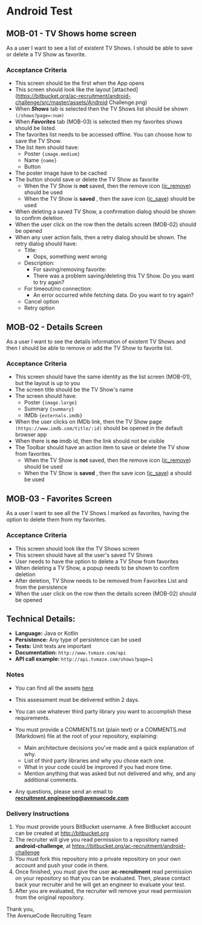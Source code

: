 # Android Test


## MOB-01 - TV Shows home screen

As a user I want to see a list of existent TV Shows. I should be able to save or delete a TV Show as favorite.

### Acceptance Criteria

- This screen should be the first when the App opens
- This screen should look like the layout [attached](https://bitbucket.org/ac-recruitment/android-challenge/src/master/assets/Android Challenge.png)
- When **_Shows_** tab is selected then the TV Shows list should be shown `(/shows?page=:num)`
- When **_Favorites_** tab (MOB-03) is selected then my favorites shows should be listed.
- The favorites list needs to be accessed offline. You can choose how to save the TV Show.
- The list item should have:
	- Poster `{image.medium}`
	- Name `{name}`
	- Button
- The poster image have to be cached
- The button should save or delete the TV Show as favorite
	- When the TV Show is **not** saved, then the remove icon ([ic_remove](https://bitbucket.org/ac-recruitment/android-challenge/src/master/assets/ic_remove.svg)) should be used
	- When the TV Show is **saved** , then the save icon ([ic_save](https://bitbucket.org/ac-recruitment/android-challenge/src/master/assets/ic_save.svg)) should be used
- When deleting a saved TV Show, a confirmation dialog should be shown to confirm deletion.
- When the user click on the row then the details screen (MOB-02) should be opened
- When any user action fails, then a retry dialog should be shown. The retry dialog should have:
	- Title:
		- Oops, something went wrong
	- Description:
		- For saving/removing favorite:
		- There was a problem saving/deleting this TV Show. Do you want to try again?
	- For timeout/no connection:
		- An error occurred while fetching data. Do you want to try again?
	- Cancel option
	- Retry option



## MOB-02 - Details Screen

As a user I want to see the details information of existent TV Shows and then I should be able to remove or add the TV Show to favorite list.

### Acceptance Criteria

- This screen should have the same identity as the list screen (MOB-01), but the layout is up to you
- The screen title should be the TV Show's name
- The screen should have:
	- Poster `{image.large}`
	- Summary `{summary}`
	- IMDb `{externals.imdb}`
- When the user clicks on IMDb link, then the TV Show page `(https://www.imdb.com/title/:id)` should be opened in the default browser app
- When there is **no** imdb id, then the link should not be visible
- The Toolbar should have an action item to save or delete the TV show from favorites.
	- When the TV Show is **not** saved, then the remove icon ([ic_remove](https://bitbucket.org/ac-recruitment/android-challenge/src/master/assets/ic_remove.svg)) should be used
	- When the TV Show is **saved** , then the save icon ([ic_save](https://bitbucket.org/ac-recruitment/android-challenge/src/master/assets/ic_save.svg)) a should be used


## MOB-03 - Favorites Screen

As a user I want to see all the TV Shows I marked as favorites, having the option to delete them from my favorites.

### Acceptance Criteria

- This screen should look like the TV Shows screen
- This screen should have all the user's saved TV Shows
- User needs to have the option to delete a TV Show from favorites
- When deleting a TV Show, a popup needs to be shown to confirm deletion
- After deletion, TV Show needs to be removed from Favorites List and from the persistence
- When the user click on the row then the details screen (MOB-02) should be opened


## Technical Details:

* **Language:** Java or Kotlin
* **Persistence:** Any type of persistence can be used
* **Tests:** Unit tests are important
* **Documentation:** `http://www.tvmaze.com/api`
* **API call example:** `http://api.tvmaze.com/shows?page=1`

### Notes

* You can find all the assets [here](https://bitbucket.org/ac-recruitment/android-challenge/src/master/assets/)
* This assessment must be delivered within 2 days.
* You can use whatever third party library you want to accomplish these requirements.
* You must provide a COMMENTS.txt (plain text) or a COMMENTS.md (Markdown) file at the root of your repository, explaining:

    * Main architecture decisions you've made and a quick explanation of why.
    * List of third party libraries and why you chose each one.
    * What in your code could be improved if you had more time.
    * Mention anything that was asked but not delivered and why, and any additional comments.
  
* Any questions, please send an email to **recruitment.engineering@avenuecode.com**

### Delivery Instructions

1. You must provide yours BitBucket username. A free BitBucket account can be created at http://bitbucket.org
1. The recruiter will give you read permission to a repository named **android-challenge**, at https://bitbucket.org/ac-recruitment/android-challenge
1. You must fork this repository into a private repository on your own account and push your code in there.
1. Once finished, you must give the user **ac-recruitment** read permission on your repository so that you can be evaluated. Then, please contact back your recruiter and he will get an engineer to evaluate your test.
1. After you are evaluated, the recruiter will remove your read permission from the original repository.

Thank you,  
The AvenueCode Recruiting Team
